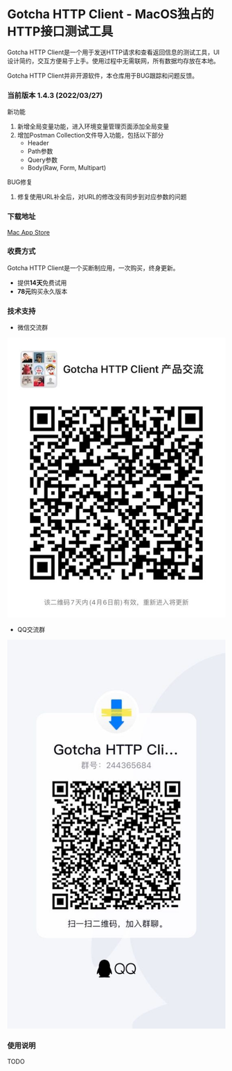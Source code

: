 # Gotcha HTTP Client - MacOS独占的HTTP接口测试工具

Gotcha HTTP Client是一个用于发送HTTP请求和查看返回信息的测试工具，UI设计简约，交互方便易于上手。使用过程中无需联网，所有数据均存放在本地。

Gotcha HTTP Client并非开源软件，本仓库用于BUG跟踪和问题反馈。

### 当前版本 1.4.3 (2022/03/27)

新功能

1. 新增全局变量功能，进入环境变量管理页面添加全局变量
2. 增加Postman Collection文件导入功能，包括以下部分
	- Header
	- Path参数
	- Query参数
	- Body(Raw, Form, Multipart)

BUG修复

1. 修复使用URL补全后，对URL的修改没有同步到对应参数的问题

### 下载地址

[Mac App Store](https://apps.apple.com/cn/app/gotcha-http-client/id1524200727)

### 收费方式

Gotcha HTTP Client是一个买断制应用，一次购买，终身更新。

- 提供**14天**免费试用
- **78元**购买永久版本

### 技术支持
 
- 微信交流群

![img](images/wechat_group.jpg)

- QQ交流群

![img](images/qq_group.jpg)

### 使用说明

TODO
